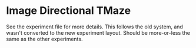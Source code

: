 # Image Directional TMaze

See the experiment file for more details. This follows the old system, and wasn't converted to the new experiment layout. Should be more-or-less the same as the other experiments.
